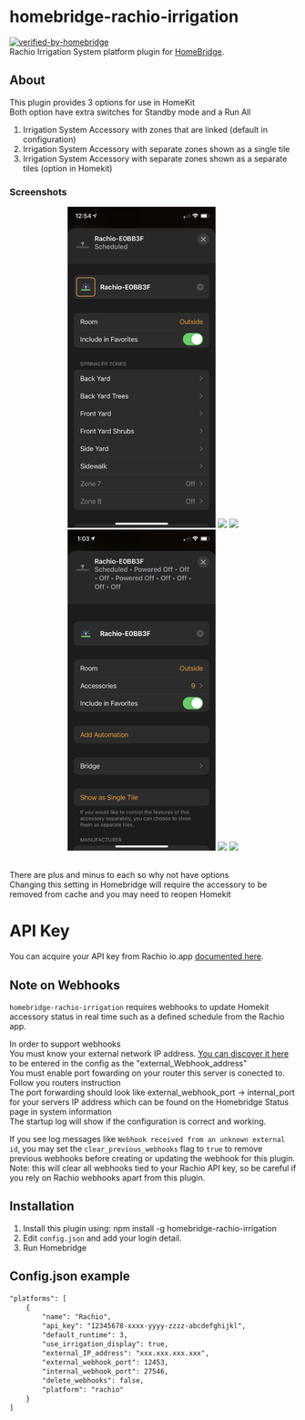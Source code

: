 # homebridge-rachio-irrigation
[![verified-by-homebridge](https://badgen.net/badge/homebridge/verified/purple)](https://github.com/homebridge/homebridge/wiki/Verified-Plugins)
<br>Rachio Irrigation System platform plugin for [HomeBridge](https://github.com/nfarina/homebridge).


## About

This plugin provides 3 options for use in HomeKit<br>Both option have extra switches for Standby mode and a Run All 
1.	Irrigation System Accessory with zones that are linked (default in configuration)
2.	Irrigation System Accessory with separate zones shown as a single tile 
3.	Irrigation System Accessory with separate zones shown as a separate tiles (option in Homekit)


### Screenshots
<p>
 <div align="center">
  <img width=260 src="images/IMG_3910.PNG"/>
  <img width=260 src="images/IMG_3909.PNG"/>
  <img width=260 src="images/IMG_3911.PNG"/>
  <img width=260 src="images/IMG_3915.PNG"/>
  <img width=260 src="images/IMG_3912.PNG"/>
  <img width=260 src="images/IMG_3913.PNG"/>
 </div align="left">
</p>
<br>There are plus and minus to each so why not have options
<br>Changing this setting in Homebridge will require the accessory to be removed from cache and you may need to reopen Homekit


# API Key

You can acquire your API key from Rachio io.app [documented here](https://rachio.readme.io/docs/authentication).

## Note on Webhooks

`homebridge-rachio-irrigation` requires webhooks to update Homekit accessory status in real time such as a defined schedule from the Rachio app.


In order to support webhooks
<br>You must know your external network IP address. [You can discover it here](https://www.myexternalip.com) to be entered in the config as the "external_Webhook_address"
<br>You must enable port fowarding on your router this server is conected to. Follow you routers instruction
<br>The port forwarding should look like external_webhook_port -> internal_port for your servers IP address which can be found on the Homebridge Status page in system information
<br>The startup log will show if the configuration is correct and working.

If you see log messages like `Webhook received from an unknown external id`, you may set the `clear_previous_webhooks` flag to `true` to remove previous webhooks before creating or updating the webhook for this plugin. Note: this will clear all webhooks tied to your Rachio API key, so be careful if you rely on Rachio webhooks apart from this plugin.

## Installation
1. Install this plugin using: npm install -g homebridge-rachio-irrigation
2. Edit ``config.json`` and add your login detail.
3. Run Homebridge

## Config.json example
```
"platforms": [
	{
		"name": "Rachio",
		"api_key": "12345678-xxxx-yyyy-zzzz-abcdefghijkl",
		"default_runtime": 3,
		"use_irrigation_display": true,
		"external_IP_address": "xxx.xxx.xxx.xxx",
		"external_webhook_port": 12453,
		"internal_webhook_port": 27546,
		"delete_webhooks": false,
		"platform": "rachio"
	}
]
```
